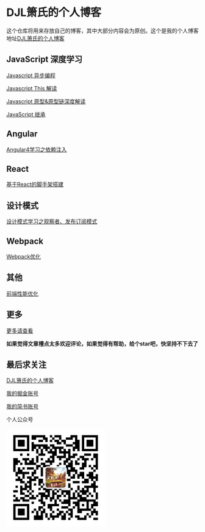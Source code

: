 # DJL箫氏的个人博客

这个仓库将用来存放自己的博客，其中大部分内容会为原创。这个是我的个人博客地址[DJL箫氏的个人博客](http://djl.pub)

## JavaScript 深度学习
[Javascript 异步编程](https://github.com/djlxiaoshi/blog/issues/1)

[Javascript This 解读](https://github.com/djlxiaoshi/blog/issues/3)

[Javascript 原型&原型链深度解读](https://github.com/djlxiaoshi/blog/issues/5)

[JavaScript 继承](https://github.com/djlxiaoshi/blog/issues/6)

## Angular

[Angular4学习之依赖注入](https://github.com/djlxiaoshi/blog/issues/2)

## React
[基于React的脚手架搭建](https://github.com/djlxiaoshi/blog/issues/4)

## 设计模式
[设计模式学习之观察者、发布订阅模式](https://github.com/djlxiaoshi/blog/issues/7)

## Webpack
[Webpack优化](https://github.com/djlxiaoshi/blog/issues/9)

## 其他
[前端性能优化](https://github.com/djlxiaoshi/blog/issues/8)

## 更多
[更多请查看](https://github.com/djlxiaoshi/blog/tree/master/source/_posts)

**如果觉得文章槽点太多欢迎评论，如果觉得有帮助，给个star吧，快坚持不下去了**

## 最后求关注
[DJL箫氏的个人博客](http://djl.pub/)

[我的掘金账号](https://juejin.im/user/57183fcac4c9710054bc2fcf)

[我的简书账号](https://www.jianshu.com/u/d8657fcf1678)

个人公众号

![个人公众号](./source/images/xiaoshi-xiaowu.jpg)



